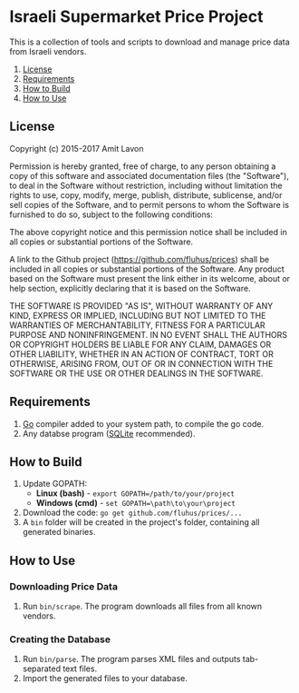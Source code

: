 Israeli Supermarket Price Project
=================================

This is a collection of tools and scripts to download and manage price data
from Israeli vendors.

1. [License](#license)
2. [Requirements](#requirements)
3. [How to Build](#how-to-build)
4. [How to Use](#how-to-use)

License
-------

Copyright (c) 2015-2017 Amit Lavon

Permission is hereby granted, free of charge, to any person obtaining a copy
of this software and associated documentation files (the "Software"), to deal
in the Software without restriction, including without limitation the rights
to use, copy, modify, merge, publish, distribute, sublicense, and/or sell
copies of the Software, and to permit persons to whom the Software is
furnished to do so, subject to the following conditions:

The above copyright notice and this permission notice shall be included in
all copies or substantial portions of the Software.

A link to the Github project (https://github.com/fluhus/prices) shall be
included in all copies or substantial portions of the Software. Any product
based on the Software must present the link either in its welcome, about or
help section, explicitly declaring that it is based on the Software.

THE SOFTWARE IS PROVIDED "AS IS", WITHOUT WARRANTY OF ANY KIND, EXPRESS OR
IMPLIED, INCLUDING BUT NOT LIMITED TO THE WARRANTIES OF MERCHANTABILITY,
FITNESS FOR A PARTICULAR PURPOSE AND NONINFRINGEMENT. IN NO EVENT SHALL THE
AUTHORS OR COPYRIGHT HOLDERS BE LIABLE FOR ANY CLAIM, DAMAGES OR OTHER
LIABILITY, WHETHER IN AN ACTION OF CONTRACT, TORT OR OTHERWISE, ARISING FROM,
OUT OF OR IN CONNECTION WITH THE SOFTWARE OR THE USE OR OTHER DEALINGS IN
THE SOFTWARE.

Requirements
------------

1. [Go](http://golang.org/) compiler added to your system path, to compile the
   go code.
2. Any databse program ([SQLite](http://sqlite.org/) recommended).

How to Build
------------

1. Update GOPATH:
   * **Linux (bash)** - `export GOPATH=/path/to/your/project`
   * **Windows (cmd)** - `set GOPATH=\path\to\your\project`
2. Download the code: `go get github.com/fluhus/prices/...`
3. A `bin` folder will be created in the project's folder, containing all
   generated binaries.

How to Use
----------

### Downloading Price Data

1. Run `bin/scrape`. The program downloads all files from all known vendors.

### Creating the Database

1. Run `bin/parse`. The program parses XML files and outputs tab-separated
   text files.
2. Import the generated files to your database.


